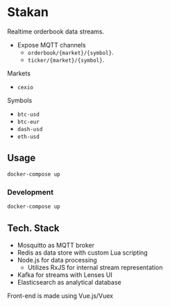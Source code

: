 # Stakan

Realtime orderbook data streams.

- Expose MQTT channels
  - `orderbook/{market}/{symbol}`.
  - `ticker/{market}/{symbol}`.

Markets

- `cexio`

Symbols

- `btc-usd`
- `btc-eur`
- `dash-usd`
- `eth-usd`

## Usage

```sh
docker-compose up
```

### Development

```sh
docker-compose up

```

## Tech. Stack

- Mosquitto as MQTT broker
- Redis as data store with custom Lua scripting
- Node.js for data processing
  - Utilizes RxJS for internal stream representation
- Kafka for streams with Lenses UI
- Elasticsearch as analytical database 

Front-end is made using Vue.js/Vuex
